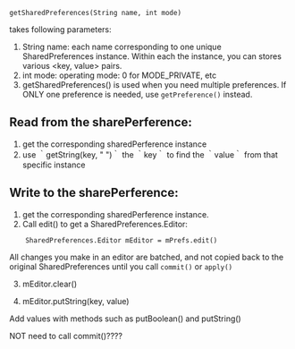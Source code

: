 `getSharedPreferences(String name, int mode)`

takes following parameters:   
1. String name: each name corresponding to one unique SharedPreferences instance. Within each the instance, you can stores various <key, value> pairs. 
2. int mode: operating mode: 0 for MODE_PRIVATE, etc
3. getSharedPreferences() is used when you need multiple preferences. If ONLY one preference is needed, use `getPreference()` instead.


## Read from the sharePerference: 
1. get the corresponding sharedPerference instance
2. use ｀getString(key, " ")｀ the ｀key｀ to find the ｀value｀ from that specific instance


## Write to the sharePerference: 
1. get the corresponding sharedPerference instance.
2. Call edit() to get a SharedPreferences.Editor: 


```
	SharedPreferences.Editor mEditor = mPrefs.edit()
```

All changes you make in an editor are batched, and not copied back to the original SharedPreferences until you call `commit()` or `apply()`


3. mEditor.clear()


4. mEditor.putString(key, value)

Add values with methods such as putBoolean() and putString()


NOT need to call commit()????



